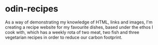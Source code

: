 # odin-recipes
As a way of demonstrating my knowledge of HTML, links and images, I'm creating a recipe website for my favourite dishes, based under the ethos I cook with, which has a weekly rota of two meat, two fish and three vegetarian recipes in order to reduce our carbon footprint.
